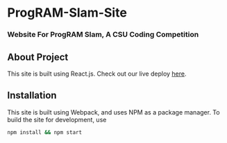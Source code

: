 # ProgRAM-Slam-Site

### Website For ProgRAM Slam, A CSU Coding Competition

## About Project

This site is built using React.js. Check out our live deploy [here](https://prog-ram-slam.com).

## Installation

This site is built using Webpack, and uses NPM as a package manager. To build the site for development, use

```bash
npm install && npm start
```
